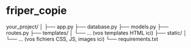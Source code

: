 # friper_copie

your_project/
│
├── app.py
├── database.py
├── models.py
├── routes.py
├── templates/
│   └── ... (vos templates HTML ici)
├── static/
│   └── ... (vos fichiers CSS, JS, images ici)
└── requirements.txt
